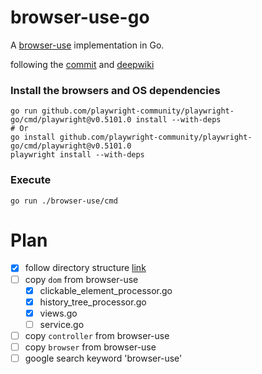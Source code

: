 # browser-use-go

A [browser-use](https://github.com/browser-use/browser-use) implementation in Go.

following the [commit](https://github.com/browser-use/browser-use/tree/e280cab621afc4a1c900d8a905f6503602b6a6d9) and [deepwiki](https://deepwiki.com/browser-use/browser-use)


### Install the browsers and OS dependencies
```
go run github.com/playwright-community/playwright-go/cmd/playwright@v0.5101.0 install --with-deps
# Or
go install github.com/playwright-community/playwright-go/cmd/playwright@v0.5101.0
playwright install --with-deps
```

### Execute
```
go run ./browser-use/cmd
```

# Plan

- [x] follow directory structure [link](https://5takoo.tistory.com/378)
- [ ] copy `dom` from browser-use
    - [x] clickable_element_processor.go
    - [x] history_tree_processor.go
    - [x] views.go
    - [ ] service.go
- [ ] copy `controller` from browser-use
- [ ] copy `browser` from browser-use
- [ ] google search keyword 'browser-use'